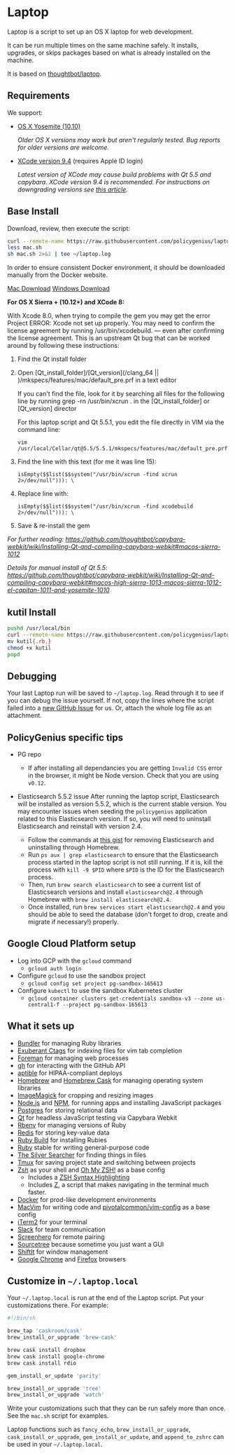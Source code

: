 Laptop
======

Laptop is a script to set up an OS X laptop for web development.

It can be run multiple times on the same machine safely.
It installs, upgrades, or skips packages
based on what is already installed on the machine.

It is based on [thoughtbot/laptop](https://github.com/thoughtbot/laptop).

Requirements
------------

We support:

* [OS X Yosemite (10.10)](https://www.apple.com/osx/)

    _Older OS X versions may work but aren't regularly tested. Bug reports for older
versions are welcome._

* [XCode version 9.4](https://developer.apple.com/download/more/?name=Xcode) (requires Apple ID login)

    _Latest version of XCode may cause build problems with Qt 5.5 and capybara.  XCode version 9.4 is recommended.  For instructions on downgrading versions see [this article](https://medium.com/@tseboho/how-to-downgrade-xcode-4359df5158d5)._

Base Install
-------

Download, review, then execute the script:

```sh
curl --remote-name https://raw.githubusercontent.com/policygenius/laptop/master/mac.sh
less mac.sh
sh mac.sh 2>&1 | tee ~/laptop.log
```

In order to ensure consistent Docker environment, it should be downloaded manually from the Docker website.

[Mac Download](https://www.docker.com/docker-mac)
[Windows Download](https://www.docker.com/docker-windows)

**For OS X Sierra + (10.12+) and XCode 8:**

With Xcode 8.0, when trying to compile the gem you may get the error Project ERROR: Xcode not set up properly. You may need to confirm the license agreement by running /usr/bin/xcodebuild. — even after confirming the license agreement. This is an upstream Qt bug that can be worked around by following these instructions:

1. Find the Qt install folder
2. Open [Qt_install_folder]/[Qt_version](/clang_64 || )/mkspecs/features/mac/default_pre.prf in a text editor

   If you can't find the file, look for it by searching all files for the following line by running grep -rn /usr/bin/xcrun . in the [Qt_install_folder] or [Qt_version] director

   For this laptop script and Qt 5.5.1, you edit the file directly in VIM via the command line:

   `vim /usr/local/Cellar/qt@5.5/5.5.1/mkspecs/features/mac/default_pre.prf`

3. Find the line with this text (for me it was line 15):

   `isEmpty($$list($$system("/usr/bin/xcrun -find xcrun 2>/dev/null"))): \`

4. Replace line with:

   `isEmpty($$list($$system("/usr/bin/xcrun -find xcodebuild 2>/dev/null"))): \`

5. Save & re-install the gem

_For further reading: https://github.com/thoughtbot/capybara-webkit/wiki/Installing-Qt-and-compiling-capybara-webkit#macos-sierra-1012_

_Details for manual install of Qt 5.5: https://github.com/thoughtbot/capybara-webkit/wiki/Installing-Qt-and-compiling-capybara-webkit#macos-high-sierra-1013-macos-sierra-1012-el-capitan-1011-and-yosemite-1010_

kutil Install
--------------
```sh
pushd /usr/local/bin
curl --remote-name https://raw.githubusercontent.com/policygenius/laptop/master/kutil.rb
mv kutil{.rb,}
chmod +x kutil
popd
```


Debugging
---------

Your last Laptop run will be saved to `~/laptop.log`. Read through it to see if
you can debug the issue yourself. If not, copy the lines where the script
failed into a [new GitHub
Issue](https://github.com/policygenius/laptop/issues/new) for us. Or, attach the
whole log file as an attachment.

PolicyGenius specific tips
--------------------------
* PG repo
  * If after installing all dependancies you are getting `Invalid CSS` error in the browser, it might be Node version. Check that you are using `v0.12`.
* Elasticsearch 5.5.2 issue
  After running the laptop script, Elasticsearch will be installed as version 5.5.2, which is the current stable version. You may encounter issues when seeding the `policygenius` application related to this Elasticsearch version. If so, you will need to uninstall Elasticsearch and reinstall with version 2.4.

  * Follow the commands at [this gist]( https://gist.github.com/jkubacki/e2dd904bd648b0bd4554 ) for removing Elasticsearch and uninstalling through Homebrew.
  * Run `ps aux | grep elasticsearch` to ensure that the Elasticsearch process started in the laptop script is not still running. If it is, kill the process with `kill -9 $PID` where `$PID` is the ID for the Elasticsearch process.
  * Then, run `brew search elasticsearch` to see a current list of Elasticsearch versions and install `elasticsearch@2.4` through Homebrew with `brew install elasticsearch@2.4`.
  * Once installed, run `brew services start elasticsearch@2.4` and you should be able to seed the database (don't forget to drop, create and migrate if necessary!) properly.

Google Cloud Platform setup
---------------------------

* Log into GCP with the `gcloud` command
  * `gcloud auth login`
* Configure `gcloud` to use the sandbox project
  * `gcloud config set project pg-sandbox-165613`
* Configure `kubectl` to use the sandbox Kubernetes cluster
  * `gcloud container clusters get-credentials sandbox-v3 --zone us-central1-f --project pg-sandbox-165613`

What it sets up
---------------

* [Bundler] for managing Ruby libraries
* [Exuberant Ctags] for indexing files for vim tab completion
* [Foreman] for managing web processes
* [gh] for interacting with the GitHub API
* [aptible] for HIPAA-compliant deploys
* [Homebrew] and [Homebrew Cask] for managing operating system libraries
* [ImageMagick] for cropping and resizing images
* [Node.js] and [NPM], for running apps and installing JavaScript packages
* [Postgres] for storing relational data
* [Qt] for headless JavaScript testing via Capybara Webkit
* [Rbenv] for managing versions of Ruby
* [Redis] for storing key-value data
* [Ruby Build] for installing Rubies
* [Ruby] stable for writing general-purpose code
* [The Silver Searcher] for finding things in files
* [Tmux] for saving project state and switching between projects
* [Zsh] as your shell and [Oh My ZSH!] as a base config
  - Includes a [ZSH Syntax Highlighting]
  - Includes [Z], a script that makes navigating in the terminal much faster.
* [Docker] for prod-like development environments
* [MacVim] for writing code and [pivotalcommon/vim-config] as a base config
* [iTerm2] for your terminal
* [Slack] for team communication
* [Screenhero] for remote pairing
* [Sourcetree] because sometime you just want a GUI
* [ShiftIt] for window management
* [Google Chrome] and [Firefox] browsers

[Bundler]: http://bundler.io/
[Exuberant Ctags]: http://ctags.sourceforge.net/
[Foreman]: https://github.com/ddollar/foreman
[gh]: https://github.com/jingweno/gh
[aptible]: https://github.com/aptible/aptible-cli
[Homebrew]: http://brew.sh/
[Homebrew Cask]: http://caskroom.io/
[ImageMagick]: http://www.imagemagick.org/
[Node.js]: http://nodejs.org/
[NPM]: https://www.npmjs.org/
[Postgres]: http://www.postgresql.org/
[Qt]: http://qt-project.org/
[Rbenv]: https://github.com/sstephenson/rbenv
[Redis]: http://redis.io/
[Ruby Build]: https://github.com/sstephenson/ruby-build
[Ruby]: https://www.ruby-lang.org/en/
[The Silver Searcher]: https://github.com/ggreer/the_silver_searcher
[Tmux]: http://tmux.sourceforge.net/
[Zsh]: http://www.zsh.org/
[Oh My ZSH!]: http://ohmyz.sh/
[ZSH Syntax Highlighting]: https://github.com/zsh-users/zsh-syntax-highlighting
[Z]: https://github.com/rupa/z
[Docker]: https://www.docker.com/
[MacVim]: https://github.com/b4winckler/macvim
[pivotalcommon/vim-config]: https://github.com/pivotalcommon/vim-config
[iTerm2]: http://iterm2.com/
[Slack]: https://slack.com/
[Screenhero]: https://screenhero.com/
[SourceTree]: http://www.sourcetreeapp.com/
[ShiftIt]: https://github.com/onsi/ShiftIt
[Google Chrome]: https://www.google.com/chrome
[Firefox]: https://www.mozilla.org/firefox

Customize in `~/.laptop.local`
------------------------------

Your `~/.laptop.local` is run at the end of the Laptop script.
Put your customizations there.
For example:

```sh
#!/bin/sh

brew_tap 'caskroom/cask'
brew_install_or_upgrade 'brew-cask'

brew cask install dropbox
brew cask install google-chrome
brew cask install rdio

gem_install_or_update 'parity'

brew_install_or_upgrade 'tree'
brew_install_or_upgrade 'watch'
```

Write your customizations such that they can be run safely more than once.
See the `mac.sh` script for examples.

Laptop functions such as `fancy_echo`,
`brew_install_or_upgrade`,
`cask_install_or_upgrade`,
`gem_install_or_update`, and
`append_to_zshrc`
can be used in your `~/.laptop.local`.
